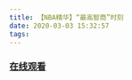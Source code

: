 ```yaml
---
title: 【NBA精华】“最高智商”时刻
date: 2020-03-03 15:32:57
tags:
---
```


### <a href="https://weibo.com/tv/v/IwTWpFBVT?fid=1034:4478413659111468" target="_blank">在线观看</a>

